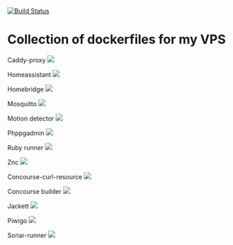 [![Build Status](https://travis-ci.org/etheld/mydockerservices.svg?branch=master)](https://travis-ci.org/etheld/mydockerservices)

# Collection of dockerfiles for my VPS

Caddy-proxy [![](https://images.microbadger.com/badges/image/gwelican/caddy-proxy.svg)](https://microbadger.com/images/gwelican/caddy-proxy "Get your own image badge on microbadger.com")

Homeassistant [![](https://images.microbadger.com/badges/image/gwelican/homeassistant.svg)](https://microbadger.com/images/gwelican/homeassistant "Get your own image badge on microbadger.com")

Homebridge [![](https://images.microbadger.com/badges/image/gwelican/homebridge.svg)](https://microbadger.com/images/gwelican/homebridge "Get your own image badge on microbadger.com")

Mosquitto [![](https://images.microbadger.com/badges/image/gwelican/mosquitto.svg)](https://microbadger.com/images/gwelican/mosquitto "Get your own image badge on microbadger.com")

Motion detector [![](https://images.microbadger.com/badges/image/gwelican/motion-detector.svg)](https://microbadger.com/images/gwelican/motion-detector "Get your own image badge on microbadger.com")

Phppgadmin [![](https://images.microbadger.com/badges/image/gwelican/phppgadmin.svg)](https://microbadger.com/images/gwelican/phppgadmin "Get your own image badge on microbadger.com")

Ruby runner [![](https://images.microbadger.com/badges/image/gwelican/ruby-runner.svg)](https://microbadger.com/images/gwelican/ruby-runner "Get your own image badge on microbadger.com")

Znc [![](https://images.microbadger.com/badges/image/gwelican/znc.svg)](https://microbadger.com/images/gwelican/znc "Get your own image badge on microbadger.com")

Concourse-curl-resource [![](https://images.microbadger.com/badges/image/gwelican/concourse-curl-resource.svg)](https://microbadger.com/images/gwelican/concourse-curl-resource "Get your own version badge on microbadger.com")

Concourse builder [![](https://images.microbadger.com/badges/image/gwelican/concourse-builder.svg)](https://microbadger.com/images/gwelican/concourse-builder "Get your own version badge on microbadger.com")

Jackett [![](https://images.microbadger.com/badges/image/gwelican/jackett.svg)](https://microbadger.com/images/gwelican/jackett "Get your own version badge on microbadger.com")

Piwigo [![](https://images.microbadger.com/badges/image/gwelican/piwigo.svg)](https://microbadger.com/images/gwelican/piwigo "Get your own version badge on microbadger.com")

Sonar-runner [![](https://images.microbadger.com/badges/image/gwelican/sonar-runner.svg)](https://microbadger.com/images/gwelican/sonar-runner "Get your own version badge on microbadger.com")
